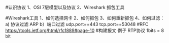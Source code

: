 #认识协议
    1、OSI 7层模型以及协议
    2、Wireshark 抓包工具

#Wireshark工具
   1、如何选择网卡
   2、如何抓包
   3、如何重新抓包
   4、如何过滤：
        a) 协议过滤 ARP
        b）端口过滤 udp.port==443 tcp.port==53048
#RFC
    https://tools.ietf.org/html/rfc1889#page-10
#构建报文
   例子 RTP协议
   1bits = 8 bit


   
